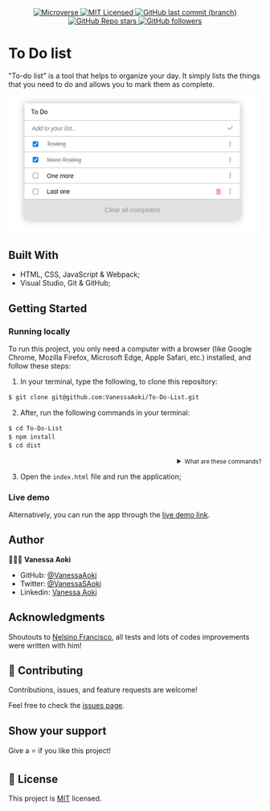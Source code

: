 <p align="center">
  <a href="https://www.microverse.org/">
    <img alt="Microverse" src="https://img.shields.io/badge/-Microverse-blueviolet?style=flat-square">
  </a>
  <a href="https://github.com/VanessaAoki/To-Do-List/blob/main/LICENSE">
    <img alt="MIT Licensed" src="https://img.shields.io/github/license/VanessaAoki/To-Do-List?style=flat-square">
  </a>
  <a href="https://github.com/VanessaAoki/To-Do-List">
    <img alt="GitHub last commit (branch)" src="https://img.shields.io/github/last-commit/VanessaAoki/To-Do-List/main?color=blue&style=flat-square">
  </a>
  <a href="https://github.com/VanessaAoki/To-Do-List">
    <img alt="GitHub Repo stars" src="https://img.shields.io/github/stars/VanessaAoki/To-Do-List?color=pink&label=%E2%98%85%20stars%20&style=flat-square">
  </a>
  <a href="https://github.com/VanessaAoki">
    <img alt="GitHub followers" src="https://img.shields.io/github/followers/VanessaAoki?color=yellow&logo=github&style=flat-square">
  </a>
</p>

# To Do list

"To-do list" is a tool that helps to organize your day. It simply lists the things that you need to do and allows you to mark them as complete.

<p align="center">
    <img alt="Screenshot" src="./imgs/screenshot.png" width="500">
</p>

## Built With

- HTML, CSS, JavaScript & Webpack;
- Visual Studio, Git & GitHub;

## Getting Started

### Running locally
To run this project, you only need a computer with a browser (like Google Chrome, Mozilla Firefox, Microsoft Edge, Apple Safari, etc.) installed, and follow these steps:

1. In your terminal, type the following, to clone this repository:

```sh
$ git clone git@github.com:VanessaAoki/To-Do-List.git
```

2. After, run the following commands in your terminal:

```sh
$ cd To-Do-List
$ npm install
$ cd dist
```
<details align="right">
<summary><small>What are these commands?</summary>
- the `$ cd` command is used to move to different folders. <br>
- while `$ npm build` is used to compile the aplication files.</small>
</details>

3. Open the `index.html` file and run the application;

### Live demo
Alternatively, you can run the app through the [live demo link](https://github.com/VanessaAoki/To-Do-List/settings/pages).

## Author

👩🏼‍💻 **Vanessa Aoki**

- GitHub: [@VanessaAoki](https://github.com/VanessaAoki)
- Twitter: [@VanessaSAoki](https://twitter.com/VanessaSAoki)
- Linkedin: [Vanessa Aoki](https://www.linkedin.com/in/vanessasaoki/)

## Acknowledgments

Shoutouts to [Nelsino Francisco](https://github.com/nelsinofrancisco), all tests and lots of codes improvements were written with him!

## 🤝 Contributing

Contributions, issues, and feature requests are welcome!

Feel free to check the [issues page](https://github.com/VanessaAoki/Webpack-Setup/issues).

## Show your support

Give a ⭐️ if you like this project!

## 📝 License

This project is [MIT](./LICENSE) licensed.
